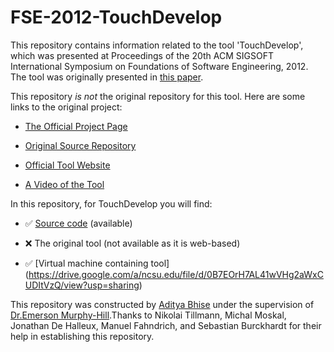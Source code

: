 # FSE-2012-TouchDevelop
This repository contains information related to the tool 'TouchDevelop', which was presented at Proceedings of the 20th ACM SIGSOFT International Symposium on Foundations of Software Engineering, 2012. The tool was originally presented in [this paper](http://dl.acm.org/citation.cfm?id=2393641).

This repository _is not_ the original repository for this tool. Here are some links to the original project:

* [The Official Project Page](https://www.touchdevelop.com/)

* [Original Source Repository](https://github.com/Microsoft/TouchDevelop)
 
* [Official Tool Website](https://www.touchdevelop.com/app/)

* [A Video of the Tool](https://www.youtube.com/watch?v=8C7UJP2Qc8o)

In this repository, for TouchDevelop you will find:

* :white_check_mark: [Source code](https://github.com/SoftwareEngineeringToolDemos/FSE-2012-TouchDevelop/) (available)

* :x: The original tool (not available as it is web-based)

* :white_check_mark: [Virtual machine containing tool] (https://drive.google.com/a/ncsu.edu/file/d/0B7EOrH7AL41wVHg2aWxCUDItVzQ/view?usp=sharing)

This repository was constructed by [Aditya Bhise](https://github.com/imadityab) under the supervision of [Dr.Emerson Murphy-Hill](https://github.com/CaptainEmerson).Thanks to Nikolai Tillmann, Michal Moskal, Jonathan De Halleux, Manuel Fahndrich, and Sebastian Burckhardt for their help in establishing this repository.
